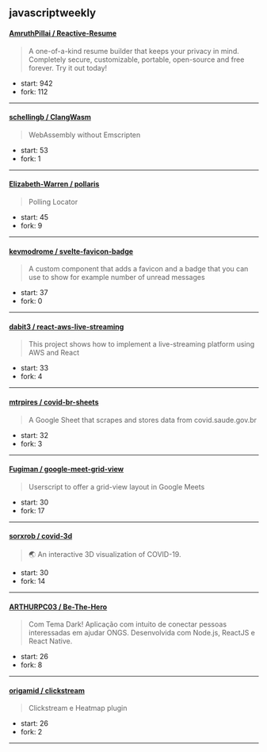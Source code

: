 ## javascriptweekly

#### [AmruthPillai / Reactive-Resume](https://github.com/AmruthPillai/Reactive-Resume)

> A one-of-a-kind resume builder that keeps your privacy in mind. Completely secure, customizable, portable, open-source and free forever. Try it out today!

+ start: 942
+ fork: 112

----


#### [schellingb / ClangWasm](https://github.com/schellingb/ClangWasm)

> WebAssembly without Emscripten

+ start: 53
+ fork: 1

----


#### [Elizabeth-Warren / pollaris](https://github.com/Elizabeth-Warren/pollaris)

> Polling Locator

+ start: 45
+ fork: 9

----


#### [kevmodrome / svelte-favicon-badge](https://github.com/kevmodrome/svelte-favicon-badge)

> A custom component that adds a favicon and a badge that you can use to show for example number of unread messages

+ start: 37
+ fork: 0

----


#### [dabit3 / react-aws-live-streaming](https://github.com/dabit3/react-aws-live-streaming)

> This project shows how to implement a live-streaming platform using AWS and React

+ start: 33
+ fork: 4

----


#### [mtrpires / covid-br-sheets](https://github.com/mtrpires/covid-br-sheets)

> A Google Sheet that scrapes and stores data from covid.saude.gov.br

+ start: 32
+ fork: 3

----


#### [Fugiman / google-meet-grid-view](https://github.com/Fugiman/google-meet-grid-view)

> Userscript to offer a grid-view layout in Google Meets

+ start: 30
+ fork: 17

----


#### [sorxrob / covid-3d](https://github.com/sorxrob/covid-3d)

> 🌏 An interactive 3D visualization of COVID-19.

+ start: 30
+ fork: 14

----


#### [ARTHURPC03 / Be-The-Hero](https://github.com/ARTHURPC03/Be-The-Hero)

> Com Tema Dark! Aplicação com intuito de conectar pessoas interessadas em ajudar ONGS. Desenvolvida com Node.js, ReactJS e React Native.

+ start: 26
+ fork: 8

----


#### [origamid / clickstream](https://github.com/origamid/clickstream)

> Clickstream e Heatmap plugin

+ start: 26
+ fork: 2

----

